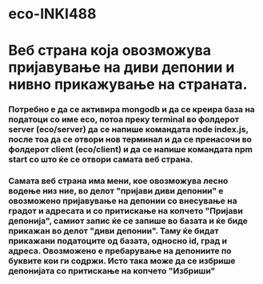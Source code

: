 # eco-INKI488

# Веб страна која овозможува пријавување на диви депонии и нивно прикажување на страната.

### Потребно е да се активира mongodb и да се креира база на податоци со име eco, потоа преку terminal во фолдерот server (eco/server) да се напише командата node index.js, после тоа да се отвори нов терминал и да се пренасочи во фолдерот client (eco/client) и да се напише командата npm start со што ќе се отвори самата веб страна.


### Самата веб страна има мени, кое овозможува лесно водење низ ние, во делот "пријави диви депонии" е овозможено пријавување на депонии со внесување на градот и адресата и  со притискање на копчето "Пријави депонија", самиот запис ќе се запише во базата и ќе биде прикажан во делот "диви депонии". Таму ќе бидат прикажани податоците од базата, односно  id, град и адреса. Овозможено е пребарување на депониите по буквите кои ги содржи. Исто така може да се избрише депонијата со притискање на копчето "Избриши"


